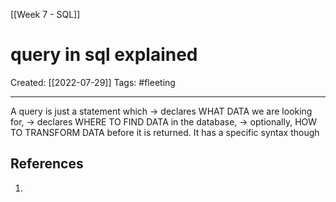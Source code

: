 [[Week 7 - SQL]]

# query in sql explained
Created:  [[2022-07-29]]
Tags: #fleeting 

---
A query is just a statement which 
-> declares WHAT DATA we are looking for, 
-> declares WHERE TO FIND DATA in the database, 
-> optionally, HOW TO TRANSFORM DATA before it is returned. 
It has a specific syntax though











## References
1. 